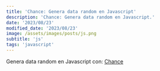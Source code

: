 ```yaml
---
title: 'Chance: Genera data random en Javascript'
description: 'Chance: Genera data random en Javascript.'
date: '2023/08/23'
modified_date: '2023/08/23'
image: /assets/images/posts/js.png
subtitle: 'js'
tags: 'javascript'
---
```


Genera data random en Javascript con: [Chance](https://chancejs.com/)
